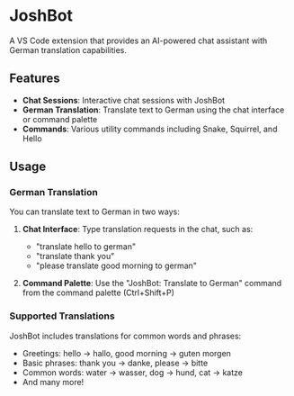 # JoshBot 

A VS Code extension that provides an AI-powered chat assistant with German translation capabilities.

## Features

- **Chat Sessions**: Interactive chat sessions with JoshBot
- **German Translation**: Translate text to German using the chat interface or command palette
- **Commands**: Various utility commands including Snake, Squirrel, and Hello

## Usage

### German Translation

You can translate text to German in two ways:

1. **Chat Interface**: Type translation requests in the chat, such as:
   - "translate hello to german"
   - "translate thank you"
   - "please translate good morning to german"

2. **Command Palette**: Use the "JoshBot: Translate to German" command from the command palette (Ctrl+Shift+P)

### Supported Translations

JoshBot includes translations for common words and phrases:
- Greetings: hello → hallo, good morning → guten morgen
- Basic phrases: thank you → danke, please → bitte
- Common words: water → wasser, dog → hund, cat → katze
- And many more!
